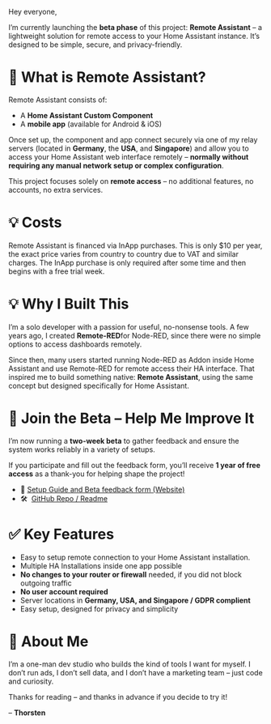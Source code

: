Hey everyone,

I’m currently launching the **beta phase** of this project: **Remote Assistant** – a lightweight solution for remote access to your Home Assistant instance. It’s designed to be simple, secure, and privacy-friendly.

# 🔧 What is Remote Assistant?

Remote Assistant consists of:

* A **Home Assistant Custom Component**
* A **mobile app** (available for Android & iOS)

Once set up, the component and app connect securely via one of my relay servers (located in **Germany**, the **USA**, and **Singapore**) and allow you to access your Home Assistant web interface remotely – **normally without requiring any manual network setup or complex configuration**.

This project focuses solely on **remote access** – no additional features, no accounts, no extra services.

# 💡 Costs

Remote Assistant is financed via InApp purchases. This is only $10 per year, the exact price varies from country to country due to VAT and similar charges. The InApp purchase is only required after some time and then begins with a free trial week.

# 💡 Why I Built This

I’m a solo developer with a passion for useful, no-nonsense tools. A few years ago, I created **Remote-RED**for Node-RED, since there were no simple options to access dashboards remotely.

Since then, many users started running Node-RED as Addon inside Home Assistant and use Remote-RED for remote access their HA interface. That inspired me to build something native: **Remote Assistant**, using the same concept but designed specifically for Home Assistant.

# 🧪 Join the Beta – Help Me Improve It

I’m now running a **two-week beta** to gather feedback and ensure the system works reliably in a variety of setups.

If you participate and fill out the feedback form, you’ll receive **1 year of free access** as a thank-you for helping shape the project!

* 📖 [Setup Guide and Beta feedback form (Website)](https://www.remote-red.com/en/remote-assistant/)
* 🛠  [GitHub Repo / Readme](https://github.com/Looking4Cache/home-assistant-remote-assistant/)

# ✅ Key Features

* Easy to setup remote connection to your Home Assistant installation.
* Multiple HA Installations inside one app possible
* **No changes to your router or firewall** needed, if you did not block outgoing traffic
* **No user account required**
* Server locations in **Germany, USA, and Singapore / GDPR complient**
* Easy setup, designed for privacy and simplicity

# 👤 About Me

I’m a one-man dev studio who builds the kind of tools I want for myself. I don’t run ads, I don’t sell data, and I don’t have a marketing team – just code and curiosity.

Thanks for reading – and thanks in advance if you decide to try it!

– **Thorsten**
